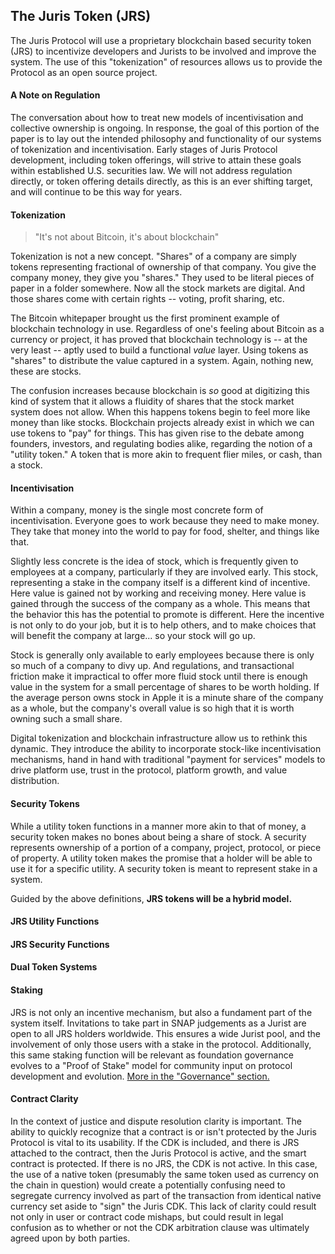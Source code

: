 ## The Juris Token \(JRS\)

The Juris Protocol will use a proprietary blockchain based security token \(JRS\) to incentivize developers and Jurists to be involved and improve the system. The use of this "tokenization" of resources allows us to provide the Protocol as an open source project.

#### A Note on Regulation

The conversation about how to treat new models of incentivisation and collective ownership is ongoing. In response, the goal of this portion of the paper is to lay out the intended philosophy and functionality of our systems of tokenization and incentivisation. Early stages of Juris Protocol development, including token offerings, will strive to attain these goals within established U.S. securities law. We will not address regulation directly, or token offering details directly, as this is an ever shifting target, and will continue to be this way for years.

#### Tokenization

> "It's not about Bitcoin, it's about blockchain"

Tokenization is not a new concept. "Shares" of a company are simply tokens representing fractional of ownership of that company. You give the company money, they give you "shares." They used to be literal pieces of paper in a folder somewhere. Now all the stock markets are digital. And those shares come with certain rights -- voting, profit sharing, etc. 

The Bitcoin whitepaper brought us the first prominent example of blockchain technology in use. Regardless of one's feeling about Bitcoin as a currency or project, it has proved that blockchain technology is -- at the very least -- aptly used to build a functional *value* layer. Using tokens as "shares" to distribute the value captured in a system. Again, nothing new, these are stocks.

The confusion increases because blockchain is *so* good at digitizing this kind of system that it allows a fluidity of shares that the stock market system does not allow. When this happens tokens begin to feel more like money than like stocks. Blockchain projects already exist in which we can use tokens to "pay" for things. This has given rise to the debate among founders, investors, and regulating bodies alike, regarding the notion of a "utility token." A token that is more akin to frequent flier miles, or cash, than a stock.

#### Incentivisation
Within a company, money is the single most concrete form of incentivisation. Everyone goes to work because they need to make money. They take that money into the world to pay for food, shelter, and things like that. 

Slightly less concrete is the idea of stock, which is frequently given to employees at a company, particularly if they are involved early. This stock, representing a stake in the company itself is a different kind of incentive. Here value is gained not by working and receiving money. Here value is gained through the success of the company as a whole. This means that the behavior this has the potential to promote is different. Here the incentive is not only to do your job, but it is to help others, and to make choices that will benefit the company at large... so your stock will go up.

Stock is generally only available to early employees because there is only so much of a company to divy up. And regulations, and transactional friction make it impractical to offer more fluid stock until there is enough value in the system for a small percentage of shares to be worth holding. If the average person owns stock in Apple it is a minute share of the company as a whole, but the company's overall value is so high that it is worth owning such a small share.

Digital tokenization and blockchain infrastructure allow us to rethink this dynamic. They introduce the ability to incorporate stock-like incentivisation mechanisms, hand in hand with traditional "payment for services" models to drive platform use, trust in the protocol, platform growth, and value distribution.

#### Security Tokens
While a utility token functions in a manner more akin to that of money, a security token makes no bones about being a share of stock. A security represents ownership of a portion of a company, project, protocol, or piece of property. A utility token makes the promise that a holder will be able to use it for a specific utility. A security token is meant to represent stake in a system.

Guided by the above definitions, **JRS tokens will be a hybrid model.**

#### JRS Utility Functions

#### JRS Security Functions

#### Dual Token Systems

#### Staking

JRS is not only an incentive mechanism, but also a fundament part of the system itself. Invitations to take part in SNAP judgements as a Jurist are open to all JRS holders worldwide. This ensures a wide Jurist pool, and the involvement of only those users with a stake in the protocol. Additionally, this same staking function will be relevant as foundation governance evolves to a "Proof of Stake" model for community input on protocol development and evolution. [More in the "Governance" section.](/governance.md)

#### Contract Clarity

In the context of justice and dispute resolution clarity is important. The ability to quickly recognize that a contract is or isn't protected by the Juris Protocol is vital to its usability. If the CDK is included, and there is JRS attached to the contract, then the Juris Protocol is active, and the smart contract is protected. If there is no JRS, the CDK is not active. In this case, the use of a native token \(presumably the same token used as currency on the chain in question\) would create a potentially confusing need to segregate currency involved as part of the transaction from identical native currency set aside to "sign" the Juris CDK. This lack of clarity could result not only in user or contract code mishaps, but could result in legal confusion as to whether or not the CDK arbitration clause was ultimately agreed upon by both parties.

